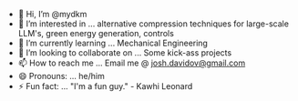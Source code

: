 - 👋 Hi, I’m @mydkm
- 👀 I’m interested in ... alternative compression techniques for large-scale LLM's, green energy generation, controls
- 🌱 I’m currently learning ... Mechanical Engineering
- 💞️ I’m looking to collaborate on ... Some kick-ass projects
- 📫 How to reach me ... Email me @ josh.davidov@gmail.com
- 😄 Pronouns: ... he/him
- ⚡ Fun fact: ... "I'm a fun guy." - Kawhi Leonard

<!---
mydkm/mydkm is a ✨ special ✨ repository because its `README.md` (this file) appears on your GitHub profile.
You can click the Preview link to take a look at your changes.
--->
